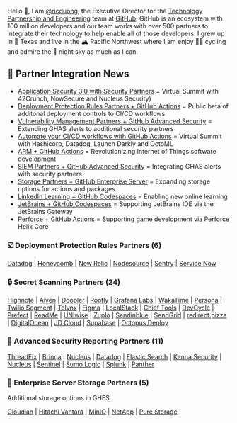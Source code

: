 Hello 👋, I am [@ricduong](https://www.linkedin.com/in/rickduong/), the Executive Director for the [Technology Partnership and Engineering]([url](https://partner.github.com/technology-partners)) team at [GitHub](http://github.com). GitHub is an ecosystem with 100 million developers and our team works with over 500 partners to integrate their technology to help enable all of those developers.
I grew up in 🐂 Texas and live in the 🏔️ Pacific Northwest where I am enjoy 🚴‍♂️ cycling and admire the 🎇 night sky as much as I can. 

## 📰 Partner Integration News

- [Application Security 3.0 with Security Partners](https://resources.github.com/security/virtual-summit/?utm_source=social&utm_medium=invite&utm_campaign=2023q3_webinar_amer-security_virtual_summit) = Virtual Summit with 42Crunch, NowSecure and Nucleus Security)
- [Deployment Protection Rules Partners + GitHub Actions](https://github.blog/2023-04-20-announcing-github-actions-deployment-protection-rules-now-in-public-beta/) = Public beta of additonal deployment controls to CI/CD workflows
- [Vulnerability Management Partners + GitHub Advanced Security](https://github.blog/2023-03-10-introducing-github-vulnerability-management-integrations-for-security-professionals/) = Extending GHAS alerts to additional security partners
- [Automate your CI/CD workflows with GitHub Actions](https://www.youtube.com/watch?v=qy_HaIaNbkE) = Virtual Summit with Hashicorp, Datadog, Launch Darkly and OctoML
- [ARM + GitHub Actions](https://github.blog/2022-11-02-github-partners-with-arm-to-revolutionize-internet-of-things-software-development-with-github-actions/) = Revolutionizing Internet of Things software development
- [SIEM Partners + GitHub Advanced Security](https://github.blog/2022-10-13-introducing-github-advanced-security-siem-integrations-for-security-professionals/) = Integrating GHAS alerts with security partners
- [Storage Partners + GitHub Enterprise Server](https://github.com/github-technology-partners/ghes-storage-partners) = Expanding storage options for actions and packages
- [LinkedIn Learning + GitHub Codespaces](https://www.linkedin.com/learning/learning-github-codespaces) = Enabling new online learning
- [JetBrains + GitHub Codespaces](https://github.blog/changelog/2022-11-09-github-codespaces-with-jetbrains-ides-public-beta/) = Supporting JetBrains IDE via the JetBrains Gateway
- [Perforce + GitHub Actions](https://www.perforce.com/blog/vcs/perforce-github-helix-core-actions) = Supporting game development via Perforce Helix Core

### ☑️ Deployment Protection Rules Partners (6)
[Datadog](https://docs.datadoghq.com/continuous_integration/guides/github_gating)
| [Honeycomb](https://www.honeycomb.io/blog/honeycomb-deployment-protection-rules?utm_medium=partner&utm_source=github&utm_campaign=2023bd_gates&utm_content=blog)
| [New Relic](https://docs.newrelic.com/whats-new/2023/04/whats-new-04-20-github-integration)
| [Nodesource](http://nodesource.com/)
| [Sentry](https://bit.ly/sentry-github-deploy-protection)
| [Service Now](https://www.servicenow.com/products/devops.html)

### 🔒 Secret Scanning Partners (24)
[Highnote](https://github.blog/changelog/2023-05-17-highnote-is-now-a-github-secret-scanning-partner)
| [Aiven](https://github.blog/changelog/2023-05-10-aiven-is-a-github-secret-scanning-partner/)
| [Doopler](https://github.blog/changelog/2023-05-03-doppler-is-a-github-secret-scanning-partner/)
| [Rootly](https://github.blog/changelog/2023-05-02-rootly-is-now-a-github-secret-scanning-partner/)
| [Grafana Labs](https://github.blog/changelog/2023-04-28-grafana-labs-is-now-a-github-secret-scanning-partner/)
| [WakaTime](https://github.blog/changelog/2023-02-10-wakatime-is-now-a-github-secret-scanning-partner)
| [Persona](https://github.blog/changelog/2023-02-03-persona-is-now-a-github-secret-scanning-partner)
| [Twilio Segment](https://github.blog/changelog/2023-01-20-twilio-segment-is-now-a-github-secret-scanning-partner)
| [Telynx](https://github.blog/changelog/2022-12-09-telnyx-is-now-a-github-secret-scanning-partner)
| [Figma](https://github.blog/changelog/2022-11-21-figma-is-now-a-github-secret-scanning-partner)
| [LocalStack](https://github.blog/changelog/2022-11-16-localstack-is-now-a-github-secret-scanning-partner)
| [Chief Tools](https://github.blog/changelog/2022-10-26-chief-tools-is-now-a-github-secret-scanning-partner)
| [DevCycle](https://github.blog/changelog/2022-09-27-devcycle-is-now-a-github-secret-scanning-partner)
| [Prefect](https://github.blog/changelog/2022-08-18-prefect-is-now-a-github-secret-scanning-partner)
| [ReadMe](https://github.blog/changelog/2022-08-17-readme-is-now-a-github-secret-scanning-partner)
| [UNIwise](https://github.blog/changelog/2022-08-16-uniwise-is-now-a-github-secret-scanning-partner)
| [Zuplo](https://github.blog/changelog/2022-07-13-zuplo-is-now-a-github-secret-scanning-partner)
| [Sendinblue](https://github.blog/changelog/2022-07-11-sendinblue-is-now-a-github-secret-scanning-partner-2)
| [SendGrid](https://github.blog/changelog/2022-06-20-sendgrid-is-now-a-github-secret-scanning-partner)
| [redirect.pizza](https://github.blog/changelog/2022-06-09-redirect-pizza-is-now-a-github-secret-scanning-partner)
| [DigitalOcean](https://github.blog/changelog/2022-05-13-digitalocean-is-now-a-github-secret-scanning-partner)
| [JD Cloud](https://github.blog/changelog/2022-04-14-jd-cloud-is-now-a-github-secret-scanning-partner)
| [Supabase](https://github.blog/changelog/2022-03-28-supabase-is-now-a-github-secret-scanning-partner)
| [Octopus Deploy](https://github.blog/changelog/2022-03-18-octopus-deploy-is-now-a-github-secret-scanning-partner)

### 🔔 Advanced Security Reporting Partners (11)
 [ThreadFix](https://github.com/marketplace/actions/upload-code-scanning-results-to-threadfix)
 | [Brinqa](https://www.brinqa.com/connectors/) 
 | [Nucleus](https://nucleussec.com/use-cases/github/) 
 | [Datadog](https://docs.datadoghq.com/integrations/github/) 
 | [Elastic Search](https://docs.elastic.co/integrations/github) 
 | [Kenna Security](https://github.com/KennaSecurity/toolkit) 
 | [Nucleus](https://help.nucleussec.com/docs/githubapp) 
 | [Sentinel](https://azuremarketplace.microsoft.com/en-us/marketplace/apps/microsoftcorporation1622712991604.sentinel4github?tab=overview) 
 | [Sumo Logic](https://www.sumologic.com/application/github/) 
 | [Splunk](https://github.com/splunk/github_app_for_splunk/) 
 | [Panther](https://panther.com/integrations/github-logs/)
 
### 💾 Enterprise Server Storage Partners (5)
Additional storage options in GHES

[Cloudian](https://cloudian.com/products/hyperstore/) 
| [Hitachi Vantara](https://www.hitachivantara.com/en-us/products/storage/object-storage.html) 
| [MinIO](https://docs.min.io/minio/baremetal/) 
| [NetApp](https://www.netapp.com/data-storage/storagegrid/) 
| [Pure Storage](https://www.purestorage.com/products/file-and-object/flashblade.html)

